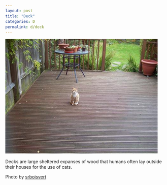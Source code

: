 ```yaml
---
layout: post
title: "Deck"
categories: D
permalink: d/deck
---
```


<img src="/images/d/deck.jpg">

Decks are large sheltered expanses of wood that humans often lay outside their houses for the use of cats.

Photo by <a href="http://www.flickr.com/photos/srboisvert/4014603062/">srboisvert</a>